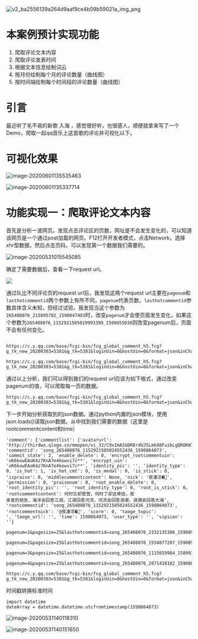 

![v2_ba2556139a264d9aaf9ce4b09b59021a_img_png](C:\Users\树枝990\Desktop\v2_ba2556139a264d9aaf9ce4b09b59021a_img_png.png)

# 本案例预计实现功能

1. 爬取评论文本内容
2. 爬取评论发表时间
3. 根据文本信息绘制词云
4. 按月份绘制每个月的评论数量（曲线图）
5. 按时间端绘制每个时间段的评论数量（曲线图）

# 引言

最近听了毛不易的新歌 入海 ，感觉很好听，也很感人，顺便就拿来写了一个Demo，爬取一起qq音乐上这首歌的评论并可视化以下。

# 可视化效果

![image-20200601135535463](C:\Users\树枝990\AppData\Roaming\Typora\typora-user-images\image-20200601135535463.png)



![image-20200601135337714](C:\Users\树枝990\AppData\Roaming\Typora\typora-user-images\image-20200601135337714.png)





# 功能实现一：爬取评论文本内容

首先是分析一波网页。发现点击评论区的页数，网址是不会发生变化的，可以知道该网页是一个通过post加载的网页。F12打开开发者模式，点击Network，选择xhr型数据，然后点击页码，可以发现第一个数据我们需要的。

![image-20200531015545085](C:\Users\树枝990\AppData\Roaming\Typora\typora-user-images\image-20200531015545085.png)



确定了需要数据后，查看一下request url。

![](C:\Users\树枝990\AppData\Roaming\Typora\typora-user-images\image-20200531022626797.png)

通过队比不同评论页的request url后，我发现这两个request url主要在`pagenum`和`lasthotcommentid`两个参数上有所不同，`pagenum`代表页数，`lasthotcommentid`参数具体含义未知，但经过试验，我发现当这个参数为`265408076_215895782_1590847483`时，改变`pagenum`才会使页面发生变化，如果这个参数为`265408076_1152921505019993399_1590855038`则改变pagenum后，页面不会有任何变化。

```

https://c.y.qq.com/base/fcgi-bin/fcg_global_comment_h5.fcg?g_tk_new_20200303=5381&g_tk=5381&loginUin=0&hostUin=0&format=json&inCharset=utf8&outCharset=GB2312&notice=0&platform=yqq.json&needNewCode=0&cid=205360772&reqtype=2&biztype=1&topid=265408076&cmd=8&needmusiccrit=0&pagenum=0&pagesize=25&lasthotcommentid=song_265408076_215895782_1590847483&domain=qq.com&ct=24&cv=10101010

https://c.y.qq.com/base/fcgi-bin/fcg_global_comment_h5.fcg?g_tk_new_20200303=5381&g_tk=5381&loginUin=0&hostUin=0&format=json&inCharset=utf8&outCharset=GB2312&notice=0&platform=yqq.json&needNewCode=0&cid=205360772&reqtype=2&biztype=1&topid=265408076&cmd=8&needmusiccrit=0&pagenum=2&pagesize=25&lasthotcommentid=song_265408076_1152921505019993399_1590855038&domain=qq.com&ct=24&cv=10101010
```

通过以上分析，我们可以得到我们的request url应该为如下格式，通过改变pagenum的值，可以爬取每一页的数据。

```
https://c.y.qq.com/base/fcgi-bin/fcg_global_comment_h5.fcg?g_tk_new_20200303=5381&g_tk=5381&loginUin=0&hostUin=0&format=json&inCharset=utf8&outCharset=GB2312&notice=0&platform=yqq.json&needNewCode=0&cid=205360772&reqtype=2&biztype=1&topid=265408076&cmd=8&needmusiccrit=0&pagenum=0&pagesize=25&lasthotcommentid=song_265408076_215895782_1590847483&domain=qq.com&ct=24&cv=10101010
```

下一步开始分析获取到的json数据。通过python内置的json模块，使用json.loads()读取json数据。从中找到我们需要的数据（这里是rootcommentcontent和time）

```
'comment': {'commentlist': {'avatarurl': 'http://thirdwx.qlogo.cn/mmopen/vi_32/C9xImA5GDR8rdUJSLmk98FuibLgQROKW7mC8IF1CUQnqgSWxgJXI0ZQExmrR5rhyTBxmTvfyn9Bz111YqgBBw1Q/132', 'commentid': 'song_265408076_1152921505024552436_1590864073', 'commit_state': 2, 'enable_delete': 0, 'encrypt_rootcommentuin': 'oK6kowEAoK4z7KnA7e4kowvi7c**', 'encrypt_uin': 'oK6kowEAoK4z7KnA7e4kowvi7c**', 'identity_pic': '', 'identity_type': 0, 'is_hot': 1, 'is_hot_cmt': 0, 'is_medal': 0, 'is_stick': 0, 'ispraise': 0, 'middlecommentcontent': None, 'nick': '夜凄凉�🍃', 'permission': 0, 'praisenum': 0, 'root_enable_delete': 0, 'root_identity_pic': '', 'root_identity_type': 0, 'root_is_stick': 0, 'rootcommentcontent': 何时忘却营营，何时了却这牵挂，我
亲爱的朋友，海洋会回答江湖，江湖回答河流，河流会回答浪潮，浪潮会回答大海', 'rootcommentid': 'song_265408076_1152921505024552436_1590864073', 'rootcommentnick': '@夜凄凉�🍃', 'score': 0, 'taoge_topic':
', 'taoge_url': '', 'time': 1590864073, 'user_type': '', 'vipicon': ''}
```





```
pagenum=1&pagesize=25&lasthotcommentid=song_265408076_2332135386_1590893434&domain=qq.com&ct=24&cv=10101010

pagenum=2&pagesize=25&lasthotcommentid=song_265408076_1554877207_1590892078&domain=qq.com&ct=24&cv=10101010

pagenum=3&pagesize=25&lasthotcommentid=song_265408076_1115019984_1589935798_3433536383_1590882567&domain=qq.com&ct=24&cv=10101010

pagenum=4&pagesize=25&lasthotcommentid=song_265408076_2871438182_1590861982&domain=qq.com&ct=24&cv=10101010

https://c.y.qq.com/base/fcgi-bin/fcg_global_comment_h5.fcg?g_tk_new_20200303=5381&g_tk=5381&loginUin=0&hostUin=0&format=json&inCharset=utf8&outCharset=GB2312&notice=0&platform=yqq.json&needNewCode=0&cid=205360772&reqtype=2&biztype=1&topid=265408076&cmd=8&needmusiccrit=0&pagenum=4&pagesize=25
```



时间戳转换标准时间

```
import datetime
dateArray = datetime.datetime.utcfromtimestamp(1590864073)
```

![image-20200531140118310](C:\Users\树枝990\AppData\Roaming\Typora\typora-user-images\image-20200531140118310.png)

![image-20200531140151650](C:\Users\树枝990\AppData\Roaming\Typora\typora-user-images\image-20200531140151650.png)